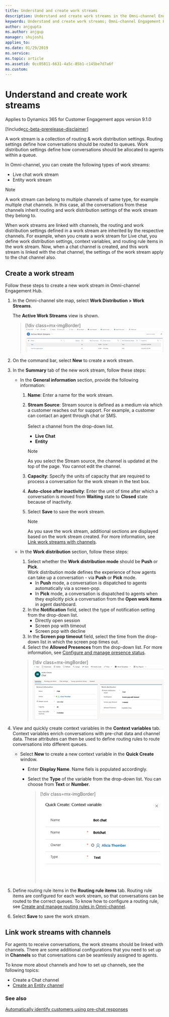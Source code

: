 ```yaml
---
title: Understand and create work streams
description: Understand and create work streams in the Omni-channel Engagement Hub
keywords: Understand and create work streams; Omni-channel Engagement Hub
author: anjgupta
ms.author: anjgup
manager: shujoshi
applies_to: 
ms.date: 01/29/2019
ms.service: 
ms.topic: article
ms.assetid: 0cc05811-6631-4a5c-85b1-c145be7d7a6f
ms.custom: 
---
```


# Understand and create work streams 

Applies to Dynamics 365 for Customer Engagement apps version 9.1.0

[!include[cc-beta-prerelease-disclaimer](../../includes/cc-beta-prerelease-disclaimer.md)]

A work stream is a collection of routing & work distribution settings. Routing settings define how conversations should be routed to queues. Work distribution settings define how conversations should be allocated to agents within a queue. 

In Omni-channel, you can create the following types of work streams:

- Live chat work stream
- Entity work stream

> [!NOTE]
> A work stream can belong to multiple channels of same type, for example multiple chat channels. In this case, all the conversations from these channels inherit routing and work distribution settings of the work stream they belong to.

When work streams are linked with channels, the routing and work distribution settings defined in a work stream are inherited by the respective channels. For example, when you create a work stream for Live chat, you define work distribution settings, context variables, and routing rule items in the work stream. Now, when a chat channel is created, and this work stream is linked with the chat channel, the settings of the work stream apply to the chat channel also.


## Create a work stream

Follow these steps to create a new work stream in Omni-channel Engagement Hub.

1. In the Omni-channel site map, select **Work Distribution \> Work Streams**.

    The **Active Work Streams** view is shown. 

    > [!div class=mx-imgBorder] 
    > ![Omni-channel work streams](../media/oc-workstream-view.png)

2. On the command bar, select **New** to create a work stream.

3. In the **Summary** tab of the new work stream, follow these steps:

   - In the **General information** section, provide the following information: </br>
      1. **Name**: Enter a name for the work stream.
      2. **Stream Source**: Stream source is defined as a medium via which a customer reaches out for support. For example, a customer can contact an agent through chat or SMS. </br> </br> Select a channel from the drop-down list. </br>
            - **Live Chat** </br>
            - **Entity** </br>

           > [!NOTE]
           > As you select the Stream source, the channel is updated at the top of the page. You cannot edit the channel.

      3. **Capacity**: Specify the units of capacity that are required to process a conversation for the work stream in the text box.
      
      4. **Auto-close after inactivity**: Enter the unit of time after which a conversation is moved from **Waiting** state to **Closed** state because of inactivity. 
      5. Select **Save** to save the work stream.

           > [!NOTE]
           > As you save the work stream, additional sections are displayed based on the work stream created. For more information, see [Link work streams with channels](#link-work-streams-with-channels).

    - In the **Work distribution** section, follow these steps: 

      1. Select whether the **Work distribution mode** should be **Push** or **Pick**. </br> Work distribution mode defines the experience of how agents can take up a conversation - via **Push** or **Pick** mode. 
            - In **Push** mode, a conversation is dispatched to agents automatically via a screen-pop. 
            - In **Pick** mode, a conversation is dispatched to agents when they explicitly pick a conversation from the **Open work items** in agent dashboard.
      2. In the **Notification** field, select the type of notification setting from the drop-down list.
            - Directly open session
            - Screen pop with timeout
            - Screen pop with decline
      3. In the **Screen pop timeout** field, select the time from the drop-down list in which the screen pop times out.
      4. Select the **Allowed Presences** from the drop-down list. For more information, see [Configure and manage presence status](presence-custom-presence.md).


      > [!div class=mx-imgBorder] 
      > ![New workstream](../media/omni-channel-new-work-stream.png)

4. View and quickly create context variables in the **Context variables** tab. Context variables enrich conversations with pre-chat data and channel data. These attributes can then be used to define routing rules to route conversations into different queues. 

    - Select **New** to create a new context variable in the **Quick Create** window. 
        - Enter **Display Name**. Name fiels is populated accordingly.
        - Select the **Type** of the variable from the drop-down list. You can choose from **Text** or **Number**.

            > [!div class=mx-imgBorder] 
            > ![New context variable](../media/context-variable.png)

5. Define routing rule items in the **Routing rule items** tab. Routing rule items are configured for each work stream, so that conversations can be routed to the correct queues. To know how to configure a routing rule, see [Create and manage routing rules in Omni-channel](routing-rules.md). 

6. Select **Save** to save the work stream.

## Link work streams with channels

For agents to receive conversations, the work streams should be linked with channels. There are some additional configurations that you need to set up in **Channels** so that conversations can be seamlessly assigned to agents. 

To know more about channels and how to set up channels, see the following topics: 
- Create a Chat channel
- [Create an Entity channel](create-entity-channel.md)



### See also

[Automatically identify customers using pre-chat responses](record-identification-rule.md)